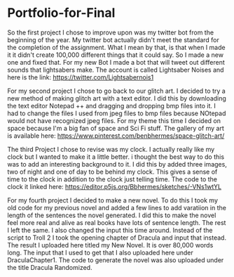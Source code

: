# Portfolio-for-Final
So the first project I chose to improve upon was my twitter bot from the beginning of the year. My twitter bot actually didn't meet the standard for the completion of the assignment. What I mean by that, is that when I made it it didn't create 100,000 different things that it could say. So I made a new one and fixed that. For my new Bot I made a bot that will tweet out different sounds that lightsabers make. The account is called Lightsaber Noises and here is the link:
https://twitter.com/Lightsabernois1

For my second project I chose to go back to our glitch art. I decided to try a new method of making glitch art with a text editor. I did this by downloading the text editor Notepad ++ and dragging and dropping bmp files into it. I had to change the files I used from jpeg files to bmp files because NOtepad would not have recognized jpeg files. For my theme this time I decided on space because I'm a big fan of space and Sci Fi stuff.
The gallery of my art is available here:
https://www.pinterest.com/benbhermes/space-glitch-art/

The third Project I chose to revise was my clock. I actually really like my clock but I wanted to make it a little better. i thought the best way to do this was to add an interesting background to it. I did this by added three images, two of night and one of day to be behind my clock. This gives a sense of time to the clock in addition to the clock just telling time. The code to the clock it linked here:
https://editor.p5js.org/Bbhermes/sketches/-VNs1wtYL

For my fourth project I decided to make a new novel. To do this I took my old code for my previous novel and added a few lines to add varatiion in the length of the sentences the novel generated. I did this to make the novel feel more real and alive as real books have lots of sentence length. The rest I left the same. I also changed the input this time around. Instead of the script to Troll 2 I took the opening chapter of Dracula and input that instead. The result I uploaded here titled my New Novel. It is over 80,000 words long. The input that I used to get that I also uploaded here under DraculaChapter1. The code to generate the novel was also uploaded under the title Dracula Randomized.

